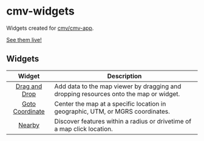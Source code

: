 # cmv-widgets

Widgets created for [cmv/cmv-app](https://github.com/cmv/cmv-app).

[See them live!](https://brianbunker.github.com/cmv-widgets)

## Widgets

| Widget | Description |
| :----: | ----------- |
| [Drag and Drop](http://github.com/BrianBunker/cmv-widgets/tree/master//DnD) | Add data to the map viewer by dragging and dropping resources onto the map or widget. |
| [Goto Coordinate](http://github.com/BrianBunker/cmv-widgets/tree/master//Goto) | Center the map at a specific location in geographic, UTM, or MGRS coordinates. |
| [Nearby](http://github.com/BrianBunker/cmv-widgets/tree/master//Nearby) | Discover features within a radius or drivetime of a map click location. |
